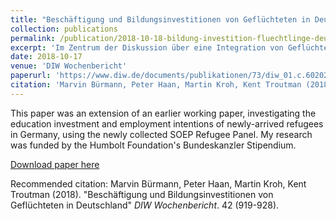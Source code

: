 ```yaml
---
title: "Beschäftigung und Bildungsinvestitionen von Geflüchteten in Deutschland"
collection: publications
permalink: /publication/2018-10-18-bildung-investition-fluechtlinge-deutschland
excerpt: 'Im Zentrum der Diskussion über eine Integration von Geflüchteten steht vielfach die erfolgreiche Eingliederung in den Arbeitsmarkt. Eine Untersuchung auf Basis einer repräsentativen Befragung von Geflüchteten zeigt, dass der Einstieg in den Arbeitsmarkt von Geflüchteten, die seit 2010 nach Deutschland kamen, etwa in der gleichen Geschwindigkeit verlief wie im Fall früherer Fluchtzuwanderung: Im dritten Jahr nach Zuwanderung haben etwa die Hälfte der männlichen Geflüchteten erste Arbeitsmarkterfahrungen in Deutschland gesammelt, bei weiblichen Geflüchteten ist es nur etwa ein Viertel. Oftmals liegt die erste Tätigkeit in Deutschland unter dem Tätigkeitsniveau der Beschäftigung im Herkunftsland. Trotz des schwierigen Arbeitsmarkteinstiegs findet sich unter Geflüchteten eine hohe Motivation, eine Beschäftigung aufzunehmen oder in Bildung zu investieren. Unterschiede innerhalb der Gruppe der Geflüchteten zeigen sich zwischen Geschlechtern, nach dem Grad der selbst eingeschätzten Gesundheit und nach der Erwerbsbiografie im Herkunftsland. Eine besonders hohe Motivation zu Erwerbstätigkeit und Weiterbildung zeigen Personen, die im Herkunftsland bereits erwerbstätig waren. Da ein Großteil der Geflüchteten auch ohne Berufsabschluss über Berufserfahrung in Fachkrafttätigkeiten verfügt und etwa die Hälfte bereit wäre, eine Aus- und Weiterbildung zu absolvieren, sollten schnellere und flexiblere Wege zum formalen Vollabschluss unter Berücksichtigung der Berufserfahrung eingeführt werden.'
date: 2018-10-17
venue: 'DIW Wochenbericht'
paperurl: 'https://www.diw.de/documents/publikationen/73/diw_01.c.602028.de/18-42.pdf'
citation: 'Marvin Bürmann, Peter Haan, Martin Kroh, Kent Troutman (2018) &quot;Beschäftigung und Bildungsinvestitionen von Geflüchteten in Deutschland &quot;<i>DIW Wochenbericht</i> S. 919-928'
---
```

This paper was an extension of an earlier working paper, investigating the education investment and employment intentions of newly-arrived refugees in Germany, using the newly collected SOEP Refugee Panel. My research was funded by the Humbolt Foundation's Bundeskanzler Stipendium.

[Download paper here](https://www.diw.de/sixcms/detail.php?id=diw_01.c.602046.de)

Recommended citation: Marvin Bürmann, Peter Haan, Martin Kroh, Kent Troutman (2018). "Beschäftigung und Bildungsinvestitionen von Geflüchteten in Deutschland" <i>DIW Wochenbericht</i>. 42 (919-928).